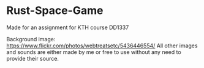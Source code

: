 # Rust-Space-Game
Made for an assignment for KTH course DD1337

Background image: https://www.flickr.com/photos/webtreatsetc/5436446554/
All other images and sounds are either made by me or free to use without any need to provide their source.
